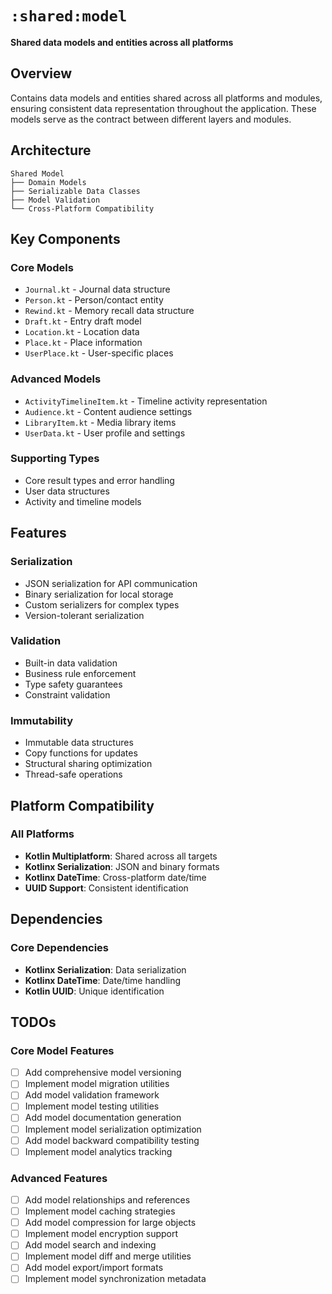# `:shared:model`

**Shared data models and entities across all platforms**

## Overview

Contains data models and entities shared across all platforms and modules, ensuring consistent data representation throughout the application. These models serve as the contract between different layers and modules.

## Architecture

```
Shared Model
├── Domain Models
├── Serializable Data Classes
├── Model Validation
└── Cross-Platform Compatibility
```

## Key Components

### Core Models
- `Journal.kt` - Journal data structure
- `Person.kt` - Person/contact entity
- `Rewind.kt` - Memory recall data structure
- `Draft.kt` - Entry draft model
- `Location.kt` - Location data
- `Place.kt` - Place information
- `UserPlace.kt` - User-specific places

### Advanced Models
- `ActivityTimelineItem.kt` - Timeline activity representation
- `Audience.kt` - Content audience settings
- `LibraryItem.kt` - Media library items
- `UserData.kt` - User profile and settings

### Supporting Types
- Core result types and error handling
- User data structures
- Activity and timeline models

## Features

### Serialization
- JSON serialization for API communication
- Binary serialization for local storage
- Custom serializers for complex types
- Version-tolerant serialization

### Validation
- Built-in data validation
- Business rule enforcement
- Type safety guarantees
- Constraint validation

### Immutability
- Immutable data structures
- Copy functions for updates
- Structural sharing optimization
- Thread-safe operations

## Platform Compatibility

### All Platforms
- **Kotlin Multiplatform**: Shared across all targets
- **Kotlinx Serialization**: JSON and binary formats
- **Kotlinx DateTime**: Cross-platform date/time
- **UUID Support**: Consistent identification

## Dependencies

### Core Dependencies
- **Kotlinx Serialization**: Data serialization
- **Kotlinx DateTime**: Date/time handling
- **Kotlin UUID**: Unique identification

## TODOs

### Core Model Features
- [ ] Add comprehensive model versioning
- [ ] Implement model migration utilities
- [ ] Add model validation framework
- [ ] Implement model testing utilities
- [ ] Add model documentation generation
- [ ] Implement model serialization optimization
- [ ] Add model backward compatibility testing
- [ ] Implement model analytics tracking

### Advanced Features
- [ ] Add model relationships and references
- [ ] Implement model caching strategies
- [ ] Add model compression for large objects
- [ ] Implement model encryption support
- [ ] Add model search and indexing
- [ ] Implement model diff and merge utilities
- [ ] Add model export/import formats
- [ ] Implement model synchronization metadata